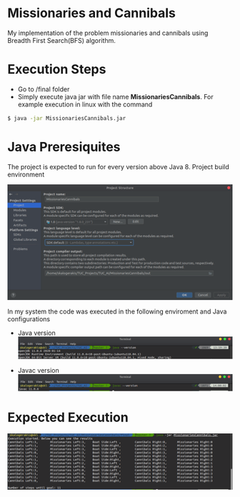 # Missionaries and Cannibals


My implementation of the problem missionaries and cannibals using Breadth First Search(BFS) algorithm.


# Execution Steps 


- Go to /final folder
- Simply execute java jar with file name **MissionariesCannibals**. For example execution in linux with the command 
```sh
$ java -jar MissionariesCannibals.jar
```

# Java Preresiquites

The project is expected to run for every version above Java 8. Project build environment

![ ](./final/images/1.png)

In my system the code was executed in the following enviroment and Java configurations
- Java version
![ ](./final/images/2.png)

- Javac version
![ ](./final/images/3.png)

# Expected Execution 


![ ](./final/images/4.png)


